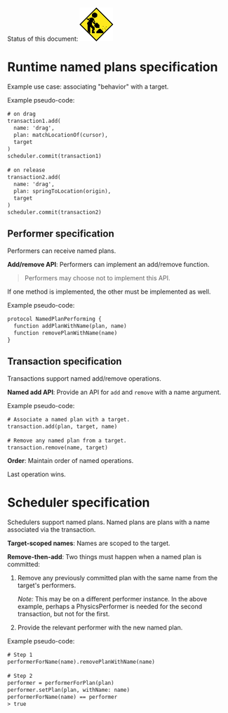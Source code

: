 Status of this document:
![](../../_assets/under-construction-flashing-barracade-animation.gif)

# Runtime named plans specification

Example use case: associating "behavior" with a target.

Example pseudo-code:

    # on drag
    transaction1.add(
      name: 'drag', 
      plan: matchLocationOf(cursor), 
      target
    )
    scheduler.commit(transaction1)

    # on release
    transaction2.add(
      name: 'drag', 
      plan: springToLocation(origin), 
      target
    )
    scheduler.commit(transaction2)

## Performer specification

Performers can receive named plans.

**Add/remove API**: Performers can implement an add/remove function.

> Performers may choose not to implement this API.

If one method is implemented, the other must be implemented as well.

Example pseudo-code:

    protocol NamedPlanPerforming {
      function addPlanWithName(plan, name)
      function removePlanWithName(name)
    }

## Transaction specification

Transactions support named add/remove operations.

**Named add API**: Provide an API for `add` and `remove` with a name argument.

Example pseudo-code:

    # Associate a named plan with a target.
    transaction.add(plan, target, name)
    
    # Remove any named plan from a target.
    transaction.remove(name, target)

**Order**: Maintain order of named operations.

Last operation wins.

# Scheduler specification

Schedulers support named plans. Named plans are plans with a name associated via the transaction.

**Target-scoped names**: Names are scoped to the target.

**Remove-then-add**: Two things must happen when a named plan is committed:

1. Remove any previously committed plan with the same name from the target's performers. 

   _Note:_ This may be on a different performer instance. In the above example, perhaps a PhysicsPerformer is needed for the second transaction, but not for the first.
2. Provide the relevant performer with the new named plan.

Example pseudo-code:

    # Step 1
    performerForName(name).removePlanWithName(name)
    
    # Step 2
    performer = performerForPlan(plan)
    performer.setPlan(plan, withName: name)
    performerForName(name) == performer 
    > true
